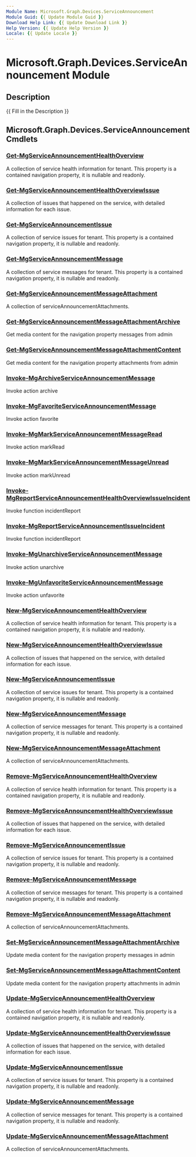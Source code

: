 ```yaml
---
Module Name: Microsoft.Graph.Devices.ServiceAnnouncement
Module Guid: {{ Update Module Guid }}
Download Help Link: {{ Update Download Link }}
Help Version: {{ Update Help Version }}
Locale: {{ Update Locale }}
---
```


# Microsoft.Graph.Devices.ServiceAnnouncement Module
## Description
{{ Fill in the Description }}

## Microsoft.Graph.Devices.ServiceAnnouncement Cmdlets
### [Get-MgServiceAnnouncementHealthOverview](Get-MgServiceAnnouncementHealthOverview.md)
A collection of service health information for tenant.
This property is a contained navigation property, it is nullable and readonly.

### [Get-MgServiceAnnouncementHealthOverviewIssue](Get-MgServiceAnnouncementHealthOverviewIssue.md)
A collection of issues that happened on the service, with detailed information for each issue.

### [Get-MgServiceAnnouncementIssue](Get-MgServiceAnnouncementIssue.md)
A collection of service issues for tenant.
This property is a contained navigation property, it is nullable and readonly.

### [Get-MgServiceAnnouncementMessage](Get-MgServiceAnnouncementMessage.md)
A collection of service messages for tenant.
This property is a contained navigation property, it is nullable and readonly.

### [Get-MgServiceAnnouncementMessageAttachment](Get-MgServiceAnnouncementMessageAttachment.md)
A collection of serviceAnnouncementAttachments.

### [Get-MgServiceAnnouncementMessageAttachmentArchive](Get-MgServiceAnnouncementMessageAttachmentArchive.md)
Get media content for the navigation property messages from admin

### [Get-MgServiceAnnouncementMessageAttachmentContent](Get-MgServiceAnnouncementMessageAttachmentContent.md)
Get media content for the navigation property attachments from admin

### [Invoke-MgArchiveServiceAnnouncementMessage](Invoke-MgArchiveServiceAnnouncementMessage.md)
Invoke action archive

### [Invoke-MgFavoriteServiceAnnouncementMessage](Invoke-MgFavoriteServiceAnnouncementMessage.md)
Invoke action favorite

### [Invoke-MgMarkServiceAnnouncementMessageRead](Invoke-MgMarkServiceAnnouncementMessageRead.md)
Invoke action markRead

### [Invoke-MgMarkServiceAnnouncementMessageUnread](Invoke-MgMarkServiceAnnouncementMessageUnread.md)
Invoke action markUnread

### [Invoke-MgReportServiceAnnouncementHealthOverviewIssueIncident](Invoke-MgReportServiceAnnouncementHealthOverviewIssueIncident.md)
Invoke function incidentReport

### [Invoke-MgReportServiceAnnouncementIssueIncident](Invoke-MgReportServiceAnnouncementIssueIncident.md)
Invoke function incidentReport

### [Invoke-MgUnarchiveServiceAnnouncementMessage](Invoke-MgUnarchiveServiceAnnouncementMessage.md)
Invoke action unarchive

### [Invoke-MgUnfavoriteServiceAnnouncementMessage](Invoke-MgUnfavoriteServiceAnnouncementMessage.md)
Invoke action unfavorite

### [New-MgServiceAnnouncementHealthOverview](New-MgServiceAnnouncementHealthOverview.md)
A collection of service health information for tenant.
This property is a contained navigation property, it is nullable and readonly.

### [New-MgServiceAnnouncementHealthOverviewIssue](New-MgServiceAnnouncementHealthOverviewIssue.md)
A collection of issues that happened on the service, with detailed information for each issue.

### [New-MgServiceAnnouncementIssue](New-MgServiceAnnouncementIssue.md)
A collection of service issues for tenant.
This property is a contained navigation property, it is nullable and readonly.

### [New-MgServiceAnnouncementMessage](New-MgServiceAnnouncementMessage.md)
A collection of service messages for tenant.
This property is a contained navigation property, it is nullable and readonly.

### [New-MgServiceAnnouncementMessageAttachment](New-MgServiceAnnouncementMessageAttachment.md)
A collection of serviceAnnouncementAttachments.

### [Remove-MgServiceAnnouncementHealthOverview](Remove-MgServiceAnnouncementHealthOverview.md)
A collection of service health information for tenant.
This property is a contained navigation property, it is nullable and readonly.

### [Remove-MgServiceAnnouncementHealthOverviewIssue](Remove-MgServiceAnnouncementHealthOverviewIssue.md)
A collection of issues that happened on the service, with detailed information for each issue.

### [Remove-MgServiceAnnouncementIssue](Remove-MgServiceAnnouncementIssue.md)
A collection of service issues for tenant.
This property is a contained navigation property, it is nullable and readonly.

### [Remove-MgServiceAnnouncementMessage](Remove-MgServiceAnnouncementMessage.md)
A collection of service messages for tenant.
This property is a contained navigation property, it is nullable and readonly.

### [Remove-MgServiceAnnouncementMessageAttachment](Remove-MgServiceAnnouncementMessageAttachment.md)
A collection of serviceAnnouncementAttachments.

### [Set-MgServiceAnnouncementMessageAttachmentArchive](Set-MgServiceAnnouncementMessageAttachmentArchive.md)
Update media content for the navigation property messages in admin

### [Set-MgServiceAnnouncementMessageAttachmentContent](Set-MgServiceAnnouncementMessageAttachmentContent.md)
Update media content for the navigation property attachments in admin

### [Update-MgServiceAnnouncementHealthOverview](Update-MgServiceAnnouncementHealthOverview.md)
A collection of service health information for tenant.
This property is a contained navigation property, it is nullable and readonly.

### [Update-MgServiceAnnouncementHealthOverviewIssue](Update-MgServiceAnnouncementHealthOverviewIssue.md)
A collection of issues that happened on the service, with detailed information for each issue.

### [Update-MgServiceAnnouncementIssue](Update-MgServiceAnnouncementIssue.md)
A collection of service issues for tenant.
This property is a contained navigation property, it is nullable and readonly.

### [Update-MgServiceAnnouncementMessage](Update-MgServiceAnnouncementMessage.md)
A collection of service messages for tenant.
This property is a contained navigation property, it is nullable and readonly.

### [Update-MgServiceAnnouncementMessageAttachment](Update-MgServiceAnnouncementMessageAttachment.md)
A collection of serviceAnnouncementAttachments.


